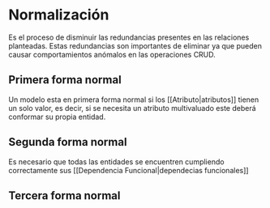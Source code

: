 # Normalización
Es el proceso de disminuir las redundancias presentes en las relaciones planteadas. Estas redundancias son importantes de eliminar ya que pueden causar comportamientos anómalos en las operaciones CRUD. 

## Primera forma normal
Un modelo esta en primera forma normal si los [[Atributo|atributos]] tienen un solo valor, es decir, si se necesita un atributo multivaluado este deberá conformar su propia entidad.
## Segunda forma normal
Es necesario que todas las entidades se encuentren cumpliendo correctamente sus [[Dependencia Funcional|dependecias funcionales]]
## Tercera forma normal
